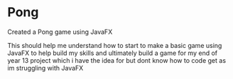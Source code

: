 # Pong
Created a Pong game using JavaFX

This should help me understand how to start to make a basic game using JavaFX to help build my skills and ultimately build a game for my end of year 13 project which i have the idea for but dont know how to code get as im struggling with JavaFX
